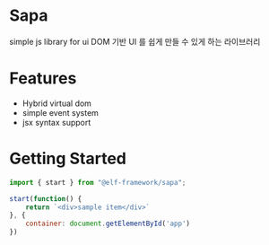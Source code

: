 # Sapa 

simple js library for ui 
DOM 기반 UI 를 쉽게 만들 수 있게 하는 라이브러리 

# Features 

* Hybrid virtual dom 
* simple event system 
* jsx syntax support


# Getting Started 


```js
import { start } from "@elf-framework/sapa";

start(function() {
    return `<div>sample item</div>`
}, {
    container: document.getElementById('app')
})


```
